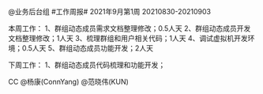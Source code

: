 @业务后台组 #工作周报#
2021年9月第1周 20210830-20210903

本周工作：
1、群组动态成员需求文档整理修改；0.5人天
2、群组动态成员开发文档整理修改；1人天
3、梳理群组和用户相关代码；1人天
4、调试虚拟机开发环境；0.5人天
5、群组动态成员功能开发；2人天

下周工作：
1、群组动态成员代码梳理和功能开发；

CC @杨康(ConnYang) @范晓伟(KUN) 